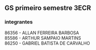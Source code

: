 ## GS primeiro semestre 3ECR
### integrantes
86356 - ALLAN FERREIRA BARBOSA <br />
85586 - ARTHUR SAMPAIO MARTINS <br />
86250 - GABRIEL BATISTA DE CARVALHO 